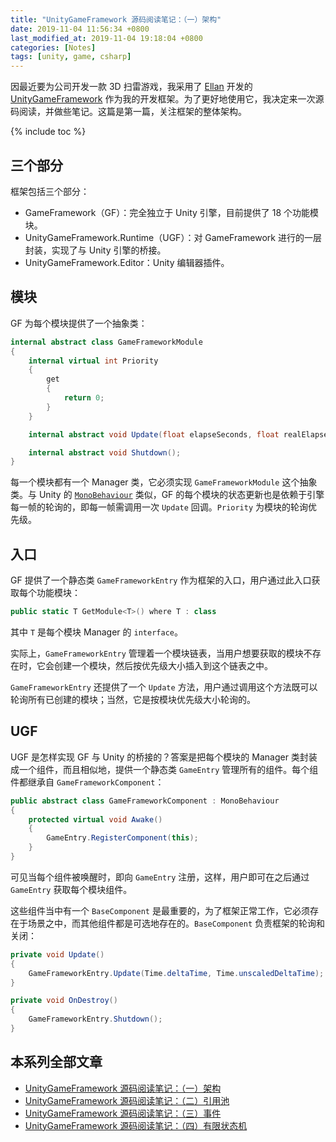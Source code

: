```yaml
---
title: "UnityGameFramework 源码阅读笔记：（一）架构"
date: 2019-11-04 11:56:34 +0800
last_modified_at: 2019-11-04 19:18:04 +0800
categories: [Notes]
tags: [unity, game, csharp]
---
```


因最近要为公司开发一款 3D 扫雷游戏，我采用了 [Ellan](https://github.com/EllanJiang) 开发的 [UnityGameFramework](https://gameframework.cn/) 作为我的开发框架。为了更好地使用它，我决定来一次源码阅读，并做些笔记。这篇是第一篇，关注框架的整体架构。

{% include toc %}

## 三个部分

框架包括三个部分：

- GameFramework（GF）：完全独立于 Unity 引擎，目前提供了 18 个功能模块。
- UnityGameFramework.Runtime（UGF）：对 GameFramework 进行的一层封装，实现了与 Unity 引擎的桥接。
- UnityGameFramework.Editor：Unity 编辑器插件。

## 模块

GF 为每个模块提供了一个抽象类：

```c#
internal abstract class GameFrameworkModule
{
    internal virtual int Priority
    {
        get
        {
            return 0;
        }
    }

    internal abstract void Update(float elapseSeconds, float realElapseSeconds);

    internal abstract void Shutdown();
}
```

每一个模块都有一个 Manager 类，它必须实现 `GameFrameworkModule` 这个抽象类。与 Unity 的 [`MonoBehaviour`](https://docs.unity3d.com/ScriptReference/MonoBehaviour.html) 类似，GF 的每个模块的状态更新也是依赖于引擎每一帧的轮询的，即每一帧需调用一次 `Update` 回调。`Priority` 为模块的轮询优先级。

## 入口

GF 提供了一个静态类 `GameFrameworkEntry` 作为框架的入口，用户通过此入口获取每个功能模块：

```c#
public static T GetModule<T>() where T : class
```

其中 `T` 是每个模块 Manager 的 `interface`。

实际上，`GameFrameworkEntry` 管理着一个模块链表，当用户想要获取的模块不存在时，它会创建一个模块，然后按优先级大小插入到这个链表之中。

`GameFrameworkEntry` 还提供了一个 `Update` 方法，用户通过调用这个方法既可以轮询所有已创建的模块；当然，它是按模块优先级大小轮询的。

## UGF

UGF 是怎样实现 GF 与 Unity 的桥接的？答案是把每个模块的 Manager 类封装成一个组件，而且相似地，提供一个静态类 `GameEntry` 管理所有的组件。每个组件都继承自 `GameFrameworkComponent`：

```c#
public abstract class GameFrameworkComponent : MonoBehaviour
{
    protected virtual void Awake()
    {
        GameEntry.RegisterComponent(this);
    }
}
```

可见当每个组件被唤醒时，即向 `GameEntry` 注册，这样，用户即可在之后通过 `GameEntry` 获取每个模块组件。

这些组件当中有一个 `BaseComponent` 是最重要的，为了框架正常工作，它必须存在于场景之中，而其他组件都是可选地存在的。`BaseComponent` 负责框架的轮询和关闭：

```c#
private void Update()
{
    GameFrameworkEntry.Update(Time.deltaTime, Time.unscaledDeltaTime);
}

private void OnDestroy()
{
    GameFrameworkEntry.Shutdown();
}
```

## 本系列全部文章

- [UnityGameFramework 源码阅读笔记：（一）架构](/2019/11/04/unitygameframework-yuan-ma-yue-du-bi-ji-yi-jia-gou.html)
- [UnityGameFramework 源码阅读笔记：（二）引用池](/2019/11/04/unitygameframework-yuan-ma-yue-du-bi-ji-er-yin-yong-chi.html)
- [UnityGameFramework 源码阅读笔记：（三）事件](/2019/11/04/unitygameframework-yuan-ma-yue-du-bi-ji-san-shi-jian.html)
- [UnityGameFramework 源码阅读笔记：（四）有限状态机](/2019/11/04/unitygameframework-yuan-ma-yue-du-bi-ji-si-you-xian-zhuang-tai-ji.html) 
 